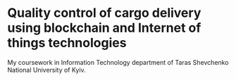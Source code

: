 # Quality control of cargo delivery using blockchain and Internet of things technologies

My coursework in Information Technology department of Taras Shevchenko National University of Kyiv.

